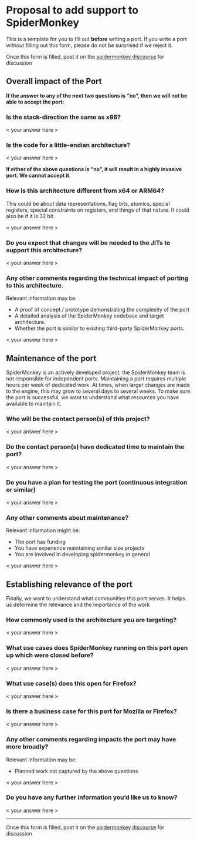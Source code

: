 # Proposal to add <architecture name> support to SpiderMonkey

This is a template for you to fill out **before** writing a port. If you write a port without filling out this form, please do not be surprised if we reject it.

Once this form is filled, post it on the [spidermonkey discourse](https://discourse.mozilla.org/c/spidermonkey/551) for discussion

## Overall impact of the Port

**If the answer to any of the next two questions is “no”, then we will not be able to accept the port:**

### Is the stack-direction the same as x86?

< your answer here >

### Is the code for a little-endian architecture?

< your answer here >

**If either of the above questions is “no”, it will result in a highly invasive port. We cannot accept it.**

### How is this architecture different from x64 or ARM64?
This could be about data representations, flag bits, atomics, special registers, special constraints on registers, and things of that nature. It could also be if it is 32 bit.

< your answer here >

### Do you expect that changes will be needed to the JITs to support this architecture?

< your answer here >

### Any other comments regarding the technical impact of porting to this architecture.

Relevant information may be:
* A proof of concept / prototype demonstrating the complexity of the port
* A detailed analysis of the SpiderMonkey codebase and target architecture.
* Whether the port is similar to existing third-party SpiderMonkey ports.

< your answer here >

## Maintenance of the port

SpiderMonkey is an actively developed project, the SpiderMonkey team is not responsible for independent ports. Maintaining a port requires multiple hours per week of dedicated work. At times, when larger changes are made to the engine, this may grow to several days to several weeks. To make sure the port is successful, we want to understand what resources you have available to maintain it.

### Who will be the contact person(s) of this project?

< your answer here >

### Do the contact person(s) have dedicated time to maintain the port?

< your answer here >

### Do you have a plan for testing the port (continuous integration or similar)

< your answer here >

### Any other comments about maintenance?
Relevant information might be:
* The port has funding
* You have experience maintaining similar size projects
* You are involved in developing spidermonkey in general

< your answer here >

## Establishing relevance of the port

Finally, we want to understand what communities this port serves. It helps us determine the relevance and the importance of the work

### How commonly used is the architecture you are targeting?

< your answer here >

### What use cases does SpiderMonkey running on this port open up which were closed before?

< your answer here >

### What use case(s) does this open for Firefox?

< your answer here >

### Is there a business case for this port for Mozilla or Firefox?

< your answer here >

### Any other comments regarding impacts the port may have more broadly?
Relevant information may be:
* Planned work not captured by the above questions

< your answer here >


### Do you have any further information you’d like us to know?

< your answer here >


-----

Once this form is filled, post it on the [spidermonkey discourse](https://discourse.mozilla.org/c/spidermonkey/551) for discussion
